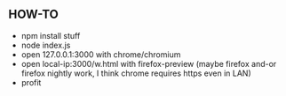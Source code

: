 ## HOW-TO
 - npm install stuff
 - node index.js
 - open 127.0.0.1:3000 with chrome/chromium
 - open local-ip:3000/w.html with firefox-preview (maybe firefox and-or firefox nightly work, I think chrome requires https even in LAN)
 - profit
